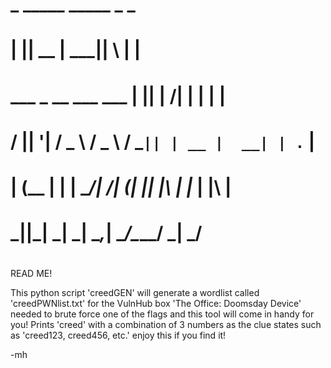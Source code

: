#                               _  _____  _____  _   _ 
#                              | ||  __ \|  ___|| \ | |
#    ___  _ __   ___   ___   __| || |  \/| |__  |  \| |
#   / __|| '__| / _ \ / _ \ / _` || | __ |  __| | . ` |
#  | (__ | |   |  __/|  __/| (_| || |_\ \| |___ | |\  |
#   \___||_|    \___| \___| \__,_| \____/\____/ \_| \_/
#                                                      
#                                                      



READ ME!






This python script 'creedGEN' will generate a wordlist called
'creedPWNlist.txt'
for the VulnHub box 'The Office: Doomsday Device' needed
to brute force one of the flags and this tool will
come in handy for you! Prints 'creed' with a combination
of 3 numbers as the clue states such as 'creed123, creed456, etc.'
enjoy this if you find it!

-mh
